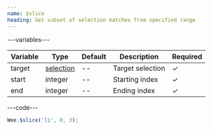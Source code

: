 ```yaml
---
name: $slice
heading: Get subset of selection matches from specified range
---
```


---variables---

| Variable | Type | Default | Description | Required |
| -- | -- | -- | -- | -- |
| target | [selection](/script#selection) | -- | Target selection | ✓ |
| start | integer | -- | Starting index | ✓ |
| end | integer | -- | Ending index | ✓ |

---code---

```javascript
Wee.$slice('li', 0, 3);
```